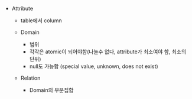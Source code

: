 - Attribute
	- table에서 column
	
	- Domain
		- 범위
		- 각각은 atomic이 되어야함(나눌수 없다, attribute가 최소여야 함, 최소의 단위)
		- null도 가능함 (special value, unknown, does not exist)
	
	- Relation
		- Domain의 부분집합